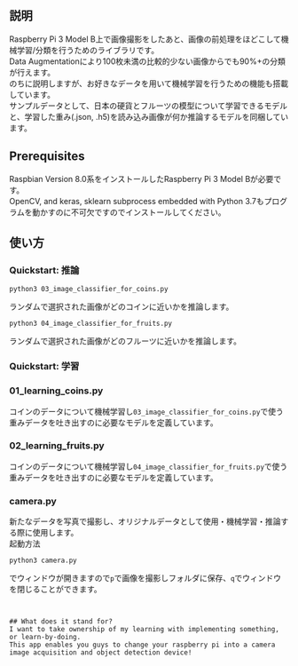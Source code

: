 ## 説明
Raspberry Pi 3 Model B上で画像撮影をしたあと、画像の前処理をほどこして機械学習/分類を行うためのライブラリです。  
Data Augmentationにより100枚未満の比較的少ない画像からでも90%+の分類が行えます。  
のちに説明しますが、お好きなデータを用いて機械学習を行うための機能も搭載しています。  
サンプルデータとして、日本の硬貨とフルーツの模型について学習できるモデルと、学習した重み(.json, .h5)を読み込み画像が何か推論するモデルを同梱しています。

## Prerequisites
Raspbian Version 8.0系をインストールしたRaspberry Pi 3 Model Bが必要です。  
OpenCV, and keras, sklearn subprocess embedded with Python 3.7もプログラムを動かすのに不可欠ですのでインストールしてください。  

## 使い方
### Quickstart: 推論
```
python3 03_image_classifier_for_coins.py
```
ランダムで選択された画像がどのコインに近いかを推論します。

```
python3 04_image_classifier_for_fruits.py
```
ランダムで選択された画像がどのフルーツに近いかを推論します。

### Quickstart: 学習
### 01_learning_coins.py  
コインのデータについて機械学習し`03_image_classifier_for_coins.py`で使う重みデータを吐き出すのに必要なモデルを定義しています。

### 02_learning_fruits.py
コインのデータについて機械学習し`04_image_classifier_for_fruits.py`で使う重みデータを吐き出すのに必要なモデルを定義しています。
### camera.py 
新たなデータを写真で撮影し、オリジナルデータとして使用・機械学習・推論する際に使用します。  
起動方法
```
python3 camera.py
```
でウィンドウが開きますので`p`で画像を撮影しフォルダに保存、`q`でウィンドウを閉じることができます。

```


## What does it stand for?
I want to take ownership of my learning with implementing something, or learn-by-doing.
This app enables you guys to change your raspberry pi into a camera image acquisition and object detection device!
